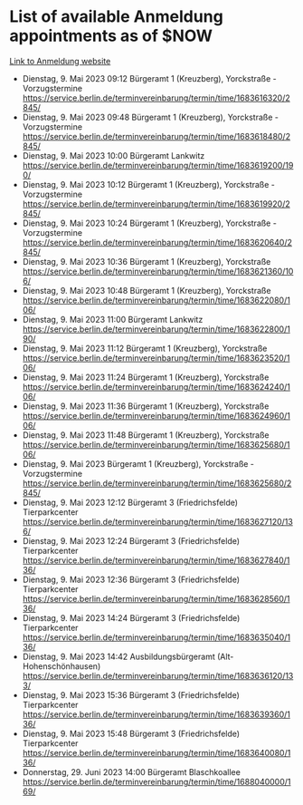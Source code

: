 # List of available Anmeldung appointments as of $NOW
[Link to Anmeldung website](https://service.berlin.de/terminvereinbarung/termin/tag.php?termin=1&anliegen[]=120686&dienstleisterlist=122210,122217,327316,122219,327312,122227,327314,122231,327346,122243,327348,122254,122252,329742,122260,329745,122262,329748,122271,327278,122273,327274,122277,327276,330436,122280,327294,122282,327290,122284,327292,122291,327270,122285,327266,122286,327264,122296,327268,150230,329760,122297,327286,122294,327284,122312,329763,122314,329775,122304,327330,122311,327334,122309,327332,317869,122281,327352,122279,329772,122283,122276,327324,122274,327326,122267,329766,122246,327318,122251,327320,122257,327322,122208,327298,122226,327300&herkunft=http%3A%2F%2Fservice.berlin.de%2Fdienstleistung%2F120686%2F)
- Dienstag, 9. Mai 2023 09:12 Bürgeramt 1 (Kreuzberg), Yorckstraße - Vorzugstermine https://service.berlin.de/terminvereinbarung/termin/time/1683616320/2845/
- Dienstag, 9. Mai 2023 09:48 Bürgeramt 1 (Kreuzberg), Yorckstraße - Vorzugstermine https://service.berlin.de/terminvereinbarung/termin/time/1683618480/2845/
- Dienstag, 9. Mai 2023 10:00 Bürgeramt Lankwitz https://service.berlin.de/terminvereinbarung/termin/time/1683619200/190/
- Dienstag, 9. Mai 2023 10:12 Bürgeramt 1 (Kreuzberg), Yorckstraße - Vorzugstermine https://service.berlin.de/terminvereinbarung/termin/time/1683619920/2845/
- Dienstag, 9. Mai 2023 10:24 Bürgeramt 1 (Kreuzberg), Yorckstraße - Vorzugstermine https://service.berlin.de/terminvereinbarung/termin/time/1683620640/2845/
- Dienstag, 9. Mai 2023 10:36 Bürgeramt 1 (Kreuzberg), Yorckstraße https://service.berlin.de/terminvereinbarung/termin/time/1683621360/106/
- Dienstag, 9. Mai 2023 10:48 Bürgeramt 1 (Kreuzberg), Yorckstraße https://service.berlin.de/terminvereinbarung/termin/time/1683622080/106/
- Dienstag, 9. Mai 2023 11:00 Bürgeramt Lankwitz https://service.berlin.de/terminvereinbarung/termin/time/1683622800/190/
- Dienstag, 9. Mai 2023 11:12 Bürgeramt 1 (Kreuzberg), Yorckstraße https://service.berlin.de/terminvereinbarung/termin/time/1683623520/106/
- Dienstag, 9. Mai 2023 11:24 Bürgeramt 1 (Kreuzberg), Yorckstraße https://service.berlin.de/terminvereinbarung/termin/time/1683624240/106/
- Dienstag, 9. Mai 2023 11:36 Bürgeramt 1 (Kreuzberg), Yorckstraße https://service.berlin.de/terminvereinbarung/termin/time/1683624960/106/
- Dienstag, 9. Mai 2023 11:48 Bürgeramt 1 (Kreuzberg), Yorckstraße https://service.berlin.de/terminvereinbarung/termin/time/1683625680/106/
- Dienstag, 9. Mai 2023  Bürgeramt 1 (Kreuzberg), Yorckstraße - Vorzugstermine https://service.berlin.de/terminvereinbarung/termin/time/1683625680/2845/
- Dienstag, 9. Mai 2023 12:12 Bürgeramt 3 (Friedrichsfelde) Tierparkcenter https://service.berlin.de/terminvereinbarung/termin/time/1683627120/136/
- Dienstag, 9. Mai 2023 12:24 Bürgeramt 3 (Friedrichsfelde) Tierparkcenter https://service.berlin.de/terminvereinbarung/termin/time/1683627840/136/
- Dienstag, 9. Mai 2023 12:36 Bürgeramt 3 (Friedrichsfelde) Tierparkcenter https://service.berlin.de/terminvereinbarung/termin/time/1683628560/136/
- Dienstag, 9. Mai 2023 14:24 Bürgeramt 3 (Friedrichsfelde) Tierparkcenter https://service.berlin.de/terminvereinbarung/termin/time/1683635040/136/
- Dienstag, 9. Mai 2023 14:42 Ausbildungsbürgeramt (Alt- Hohenschönhausen) https://service.berlin.de/terminvereinbarung/termin/time/1683636120/133/
- Dienstag, 9. Mai 2023 15:36 Bürgeramt 3 (Friedrichsfelde) Tierparkcenter https://service.berlin.de/terminvereinbarung/termin/time/1683639360/136/
- Dienstag, 9. Mai 2023 15:48 Bürgeramt 3 (Friedrichsfelde) Tierparkcenter https://service.berlin.de/terminvereinbarung/termin/time/1683640080/136/
- Donnerstag, 29. Juni 2023 14:00 Bürgeramt Blaschkoallee https://service.berlin.de/terminvereinbarung/termin/time/1688040000/169/
